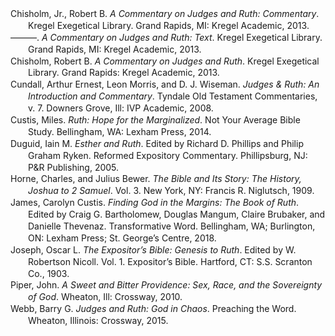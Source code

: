 <div class="csl-bib-body" style="line-height: 1.35; margin-left: 2em; text-indent:-2em;">
  <div class="csl-entry">Chisholm, Jr., Robert B. <i>A Commentary on Judges and Ruth: Commentary</i>. Kregel Exegetical Library. Grand Rapids, MI: Kregel Academic, 2013.</div>
  <span class="Z3988" title="url_ver=Z39.88-2004&amp;ctx_ver=Z39.88-2004&amp;rfr_id=info%3Asid%2Fzotero.org%3A2&amp;rft_val_fmt=info%3Aofi%2Ffmt%3Akev%3Amtx%3Abook&amp;rft.genre=book&amp;rft.btitle=A%20Commentary%20on%20Judges%20and%20Ruth%3A%20Commentary&amp;rft.place=Grand%20Rapids%2C%20MI&amp;rft.publisher=Kregel%20Academic&amp;rft.series=Kregel%20Exegetical%20Library&amp;rft.aufirst=Jr.%2C%20Robert%20B.&amp;rft.aulast=Chisholm&amp;rft.au=Jr.%2C%20Robert%20B.%20Chisholm&amp;rft.date=2013"></span>
  <div class="csl-entry">———. <i>A Commentary on Judges and Ruth: Text</i>. Kregel Exegetical Library. Grand Rapids, MI: Kregel Academic, 2013.</div>
  <span class="Z3988" title="url_ver=Z39.88-2004&amp;ctx_ver=Z39.88-2004&amp;rfr_id=info%3Asid%2Fzotero.org%3A2&amp;rft_val_fmt=info%3Aofi%2Ffmt%3Akev%3Amtx%3Abook&amp;rft.genre=book&amp;rft.btitle=A%20Commentary%20on%20Judges%20and%20Ruth%3A%20Text&amp;rft.place=Grand%20Rapids%2C%20MI&amp;rft.publisher=Kregel%20Academic&amp;rft.series=Kregel%20Exegetical%20Library&amp;rft.aufirst=Jr.%2C%20Robert%20B.&amp;rft.aulast=Chisholm&amp;rft.au=Jr.%2C%20Robert%20B.%20Chisholm&amp;rft.date=2013"></span>
  <div class="csl-entry">Chisholm, Robert B. <i>A Commentary on Judges and Ruth</i>. Kregel Exegetical Library. Grand Rapids: Kregel Academic, 2013.</div>
  <span class="Z3988" title="url_ver=Z39.88-2004&amp;ctx_ver=Z39.88-2004&amp;rfr_id=info%3Asid%2Fzotero.org%3A2&amp;rft_id=urn%3Aisbn%3A978-0-8254-2556-1&amp;rft_val_fmt=info%3Aofi%2Ffmt%3Akev%3Amtx%3Abook&amp;rft.genre=book&amp;rft.btitle=A%20commentary%20on%20Judges%20and%20Ruth&amp;rft.place=Grand%20Rapids&amp;rft.publisher=Kregel%20Academic&amp;rft.series=Kregel%20exegetical%20library&amp;rft.aufirst=Robert%20B.&amp;rft.aulast=Chisholm&amp;rft.au=Robert%20B.%20Chisholm&amp;rft.date=2013&amp;rft.tpages=697&amp;rft.isbn=978-0-8254-2556-1&amp;rft.language=eng"></span>
  <div class="csl-entry">Cundall, Arthur Ernest, Leon Morris, and D. J. Wiseman. <i>Judges &amp; Ruth: An Introduction and Commentary</i>. Tyndale Old Testament Commentaries, v. 7. Downers Grove, Ill: IVP Academic, 2008.</div>
  <span class="Z3988" title="url_ver=Z39.88-2004&amp;ctx_ver=Z39.88-2004&amp;rfr_id=info%3Asid%2Fzotero.org%3A2&amp;rft_id=urn%3Aisbn%3A978-0-8308-4207-0&amp;rft_val_fmt=info%3Aofi%2Ffmt%3Akev%3Amtx%3Abook&amp;rft.genre=book&amp;rft.btitle=Judges%20%26%20Ruth%3A%20an%20introduction%20and%20commentary&amp;rft.place=Downers%20Grove%2C%20Ill&amp;rft.publisher=IVP%20Academic&amp;rft.series=Tyndale%20Old%20Testament%20commentaries&amp;rft.aufirst=Arthur%20Ernest&amp;rft.aulast=Cundall&amp;rft.au=Arthur%20Ernest%20Cundall&amp;rft.au=Leon%20Morris&amp;rft.au=D.%20J.%20Wiseman&amp;rft.date=2008&amp;rft.tpages=307&amp;rft.isbn=978-0-8308-4207-0"></span>
  <div class="csl-entry">Custis, Miles. <i>Ruth: Hope for the Marginalized</i>. Not Your Average Bible Study. Bellingham, WA: Lexham Press, 2014.</div>
  <span class="Z3988" title="url_ver=Z39.88-2004&amp;ctx_ver=Z39.88-2004&amp;rfr_id=info%3Asid%2Fzotero.org%3A2&amp;rft_val_fmt=info%3Aofi%2Ffmt%3Akev%3Amtx%3Abook&amp;rft.genre=book&amp;rft.btitle=Ruth%3A%20Hope%20for%20the%20Marginalized&amp;rft.place=Bellingham%2C%20WA&amp;rft.publisher=Lexham%20Press&amp;rft.series=Not%20Your%20Average%20Bible%20Study&amp;rft.aufirst=Miles&amp;rft.aulast=Custis&amp;rft.au=Miles%20Custis&amp;rft.date=2014"></span>
  <div class="csl-entry">Duguid, Iain M. <i>Esther and Ruth</i>. Edited by Richard D. Phillips and Philip Graham Ryken. Reformed Expository Commentary. Phillipsburg, NJ: P&amp;R Publishing, 2005.</div>
  <span class="Z3988" title="url_ver=Z39.88-2004&amp;ctx_ver=Z39.88-2004&amp;rfr_id=info%3Asid%2Fzotero.org%3A2&amp;rft_val_fmt=info%3Aofi%2Ffmt%3Akev%3Amtx%3Abook&amp;rft.genre=book&amp;rft.btitle=Esther%20and%20Ruth&amp;rft.place=Phillipsburg%2C%20NJ&amp;rft.publisher=P%26R%20Publishing&amp;rft.series=Reformed%20Expository%20Commentary&amp;rft.aufirst=Iain%20M.&amp;rft.aulast=Duguid&amp;rft.au=Iain%20M.%20Duguid&amp;rft.au=Richard%20D.%20Phillips&amp;rft.au=Philip%20Graham%20Ryken&amp;rft.date=2005"></span>
  <div class="csl-entry">Horne, Charles, and Julius Bewer. <i>The Bible and Its Story: The History, Joshua to 2 Samuel</i>. Vol. 3. New York, NY: Francis R. Niglutsch, 1909.</div>
  <span class="Z3988" title="url_ver=Z39.88-2004&amp;ctx_ver=Z39.88-2004&amp;rfr_id=info%3Asid%2Fzotero.org%3A2&amp;rft_val_fmt=info%3Aofi%2Ffmt%3Akev%3Amtx%3Abook&amp;rft.genre=book&amp;rft.btitle=The%20Bible%20and%20its%20Story%3A%20The%20History%2C%20Joshua%20to%202%20Samuel&amp;rft.place=New%20York%2C%20NY&amp;rft.publisher=Francis%20R.%20Niglutsch&amp;rft.aufirst=Charles&amp;rft.aulast=Horne&amp;rft.au=Charles%20Horne&amp;rft.au=Julius%20Bewer&amp;rft.date=1909"></span>
  <div class="csl-entry">James, Carolyn Custis. <i>Finding God in the Margins: The Book of Ruth</i>. Edited by Craig G. Bartholomew, Douglas Mangum, Claire Brubaker, and Danielle Thevenaz. Transformative Word. Bellingham, WA; Burlington, ON: Lexham Press; St. George’s Centre, 2018.</div>
  <span class="Z3988" title="url_ver=Z39.88-2004&amp;ctx_ver=Z39.88-2004&amp;rfr_id=info%3Asid%2Fzotero.org%3A2&amp;rft_val_fmt=info%3Aofi%2Ffmt%3Akev%3Amtx%3Abook&amp;rft.genre=book&amp;rft.btitle=Finding%20God%20in%20the%20Margins%3A%20The%20Book%20of%20Ruth&amp;rft.place=Bellingham%2C%20WA%3B%20Burlington%2C%20ON&amp;rft.publisher=Lexham%20Press%3B%20St.%20George%E2%80%99s%20Centre&amp;rft.series=Transformative%20Word&amp;rft.aufirst=Carolyn%20Custis&amp;rft.aulast=James&amp;rft.au=Carolyn%20Custis%20James&amp;rft.au=Craig%20G.%20Bartholomew&amp;rft.au=Douglas%20Mangum&amp;rft.au=Claire%20Brubaker&amp;rft.au=Danielle%20Thevenaz&amp;rft.date=2018"></span>
  <div class="csl-entry">Joseph, Oscar L. <i>The Expositor’s Bible: Genesis to Ruth</i>. Edited by W. Robertson Nicoll. Vol. 1. Expositor’s Bible. Hartford, CT: S.S. Scranton Co., 1903.</div>
  <span class="Z3988" title="url_ver=Z39.88-2004&amp;ctx_ver=Z39.88-2004&amp;rfr_id=info%3Asid%2Fzotero.org%3A2&amp;rft_val_fmt=info%3Aofi%2Ffmt%3Akev%3Amtx%3Abook&amp;rft.genre=book&amp;rft.btitle=The%20Expositor%E2%80%99s%20Bible%3A%20Genesis%20to%20Ruth&amp;rft.place=Hartford%2C%20CT&amp;rft.publisher=S.S.%20Scranton%20Co.&amp;rft.series=Expositor%E2%80%99s%20Bible&amp;rft.aufirst=Oscar%20L.&amp;rft.aulast=Joseph&amp;rft.au=Oscar%20L.%20Joseph&amp;rft.au=W.%20Robertson%20Nicoll&amp;rft.date=1903"></span>
  <div class="csl-entry">Piper, John. <i>A Sweet and Bitter Providence: Sex, Race, and the Sovereignty of God</i>. Wheaton, Ill: Crossway, 2010.</div>
  <span class="Z3988" title="url_ver=Z39.88-2004&amp;ctx_ver=Z39.88-2004&amp;rfr_id=info%3Asid%2Fzotero.org%3A2&amp;rft_id=urn%3Aisbn%3A978-1-4335-1437-1&amp;rft_val_fmt=info%3Aofi%2Ffmt%3Akev%3Amtx%3Abook&amp;rft.genre=book&amp;rft.btitle=A%20sweet%20and%20bitter%20providence%3A%20sex%2C%20race%2C%20and%20the%20sovereignty%20of%20god&amp;rft.place=Wheaton%2C%20Ill&amp;rft.publisher=Crossway&amp;rft.aufirst=John&amp;rft.aulast=Piper&amp;rft.au=John%20Piper&amp;rft.date=2010&amp;rft.tpages=160&amp;rft.isbn=978-1-4335-1437-1"></span>
  <div class="csl-entry">Webb, Barry G. <i>Judges and Ruth: God in Chaos</i>. Preaching the Word. Wheaton, Illinois: Crossway, 2015.</div>
  <span class="Z3988" title="url_ver=Z39.88-2004&amp;ctx_ver=Z39.88-2004&amp;rfr_id=info%3Asid%2Fzotero.org%3A2&amp;rft_id=urn%3Aisbn%3A978-1-4335-0676-5&amp;rft_val_fmt=info%3Aofi%2Ffmt%3Akev%3Amtx%3Abook&amp;rft.genre=book&amp;rft.btitle=Judges%20and%20Ruth%3A%20God%20in%20chaos&amp;rft.place=Wheaton%2C%20Illinois&amp;rft.publisher=Crossway&amp;rft.series=Preaching%20the%20word&amp;rft.aufirst=Barry%20G.&amp;rft.aulast=Webb&amp;rft.au=Barry%20G.%20Webb&amp;rft.date=2015&amp;rft.tpages=303&amp;rft.isbn=978-1-4335-0676-5"></span>
</div>